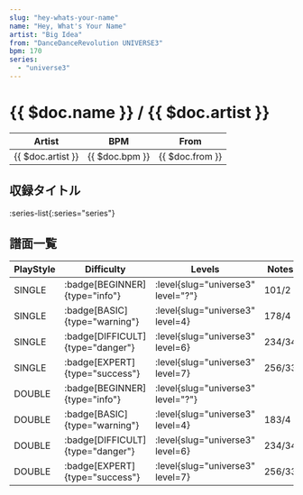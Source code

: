 ```yaml
---
slug: "hey-whats-your-name"
name: "Hey, What's Your Name"
artist: "Big Idea"
from: "DanceDanceRevolution UNIVERSE3"
bpm: 170
series:
  - "universe3"
---
```


# {{ $doc.name }} / {{ $doc.artist }}

|Artist|BPM|From|
|------|---|----|
|{{ $doc.artist }}|{{ $doc.bpm }}|{{ $doc.from }}|

## 収録タイトル

:series-list{:series="series"}

## 譜面一覧

|PlayStyle|Difficulty|Levels|Notes|Movie|
|---------|----------|------|-----|-----|
|SINGLE| :badge[BEGINNER]{type="info"}|<div class="field is-grouped is-grouped-multiline"> :level{slug="universe3" level="?"}</div>|101/2||
|SINGLE| :badge[BASIC]{type="warning"}|<div class="field is-grouped is-grouped-multiline"> :level{slug="universe3" level=4}</div>|178/4||
|SINGLE| :badge[DIFFICULT]{type="danger"}|<div class="field is-grouped is-grouped-multiline"> :level{slug="universe3" level=6}</div>|234/34||
|SINGLE| :badge[EXPERT]{type="success"}|<div class="field is-grouped is-grouped-multiline"> :level{slug="universe3" level=7}</div>|256/33||
|DOUBLE| :badge[BEGINNER]{type="info"}|<div class="field is-grouped is-grouped-multiline"> :level{slug="universe3" level="?"}</div>|||
|DOUBLE| :badge[BASIC]{type="warning"}|<div class="field is-grouped is-grouped-multiline"> :level{slug="universe3" level=4}</div>|183/4||
|DOUBLE| :badge[DIFFICULT]{type="danger"}|<div class="field is-grouped is-grouped-multiline"> :level{slug="universe3" level=6}</div>|234/34||
|DOUBLE| :badge[EXPERT]{type="success"}|<div class="field is-grouped is-grouped-multiline"> :level{slug="universe3" level=7}</div>|256/33||
